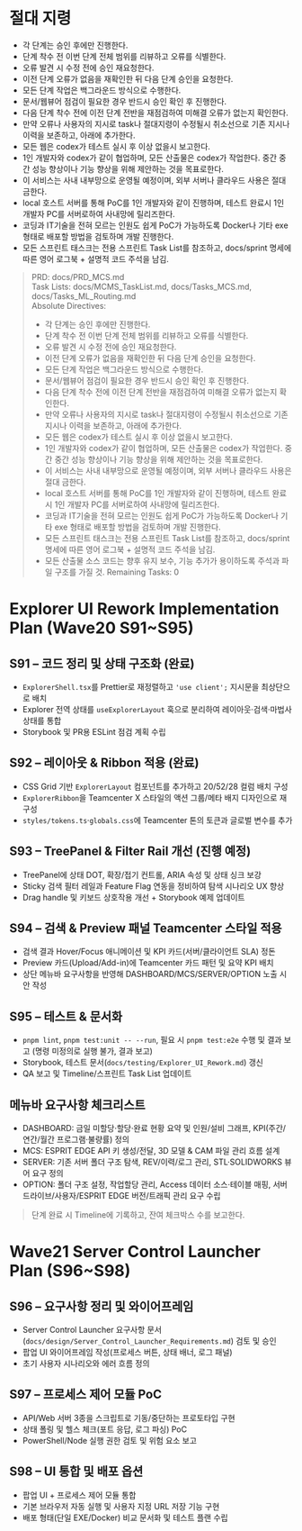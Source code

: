 # 절대 지령
- 각 단계는 승인 후에만 진행한다.
- 단계 착수 전 이번 단계 전체 범위를 리뷰하고 오류를 식별한다.
- 오류 발견 시 수정 전에 승인 재요청한다.
- 이전 단계 오류가 없음을 재확인한 뒤 다음 단계 승인을 요청한다.
- 모든 단계 작업은 백그라운드 방식으로 수행한다.
- 문서/웹뷰어 점검이 필요한 경우 반드시 승인 확인 후 진행한다.
- 다음 단계 착수 전에 이전 단계 전반을 재점검하여 미해결 오류가 없는지 확인한다.
- 만약 오류나 사용자의 지시로 task나 절대지령이 수정될시 취소선으로 기존 지시나 이력을 보존하고, 아래에 추가한다.
- 모든 웹은 codex가 테스트 실시 후 이상 없을시 보고한다.
- 1인 개발자와 codex가 같이 협업하며, 모든 산출물은 codex가 작업한다. 중간 중간 성능 향상이나 기능 향상을 위해 제안하는 것을 목표로한다.
- 이 서비스는 사내 내부망으로 운영될 예정이며, 외부 서버나 클라우드 사용은 절대 금한다.
- local 호스트 서버를 통해 PoC를 1인 개발자와 같이 진행하며, 테스트 완료시 1인 개발자 PC를 서버로하여 사내망에 릴리즈한다.
- 코딩과 IT기술을 전혀 모르는 인원도 쉽게 PoC가 가능하도록 Docker나 기타 exe 형태로 배포할 방법을 검토하며 개발 진행한다.
- 모든 스프린트 태스크는 전용 스프린트 Task List를 참조하고, docs/sprint 명세에 따른 영어 로그북 + 설명적 코드 주석을 남김.

> PRD: docs/PRD_MCS.md  
> Task Lists: docs/MCMS_TaskList.md, docs/Tasks_MCS.md, docs/Tasks_ML_Routing.md  
> Absolute Directives:
>
> - 각 단계는 승인 후에만 진행한다.
> - 단계 착수 전 이번 단계 전체 범위를 리뷰하고 오류를 식별한다.
> - 오류 발견 시 수정 전에 승인 재요청한다.
> - 이전 단계 오류가 없음을 재확인한 뒤 다음 단계 승인을 요청한다.
> - 모든 단계 작업은 백그라운드 방식으로 수행한다.
> - 문서/웹뷰어 점검이 필요한 경우 반드시 승인 확인 후 진행한다.
> - 다음 단계 착수 전에 이전 단계 전반을 재점검하여 미해결 오류가 없는지 확인한다.
> - 만약 오류나 사용자의 지시로 task나 절대지령이 수정될시 취소선으로 기존 지시나 이력을 보존하고, 아래에 추가한다.
> - 모든 웹은 codex가 테스트 실시 후 이상 없을시 보고한다.
> - 1인 개발자와 codex가 같이 협업하며, 모든 산출물은 codex가 작업한다. 중간 중간 성능 향상이나 기능 향상을 위해 제안하는 것을 목표로한다.
> - 이 서비스는 사내 내부망으로 운영될 예정이며, 외부 서버나 클라우드 사용은 절대 금한다.
> - local 호스트 서버를 통해 PoC를 1인 개발자와 같이 진행하며, 테스트 완료시 1인 개발자 PC를 서버로하여 사내망에 릴리즈한다.
> - 코딩과 IT기술을 전혀 모르는 인원도 쉽게 PoC가 가능하도록 Docker나 기타 exe 형태로 배포할 방법을 검토하며 개발 진행한다.
> - 모든 스프린트 태스크는 전용 스프린트 Task List를 참조하고, docs/sprint 명세에 따른 영어 로그북 + 설명적 코드 주석을 남김.
> - 모든 산출물 소스 코드는 향후 유지 보수, 기능 추가가 용이하도록 주석과 파일 구조를 가질 것.
>   Remaining Tasks: 0

# Explorer UI Rework Implementation Plan (Wave20 S91~S95)

## S91 – 코드 정리 및 상태 구조화 (완료)

- `ExplorerShell.tsx`를 Prettier로 재정렬하고 `'use client';` 지시문을 최상단으로 배치
- Explorer 전역 상태를 `useExplorerLayout` 훅으로 분리하여 레이아웃·검색·마법사 상태를 통합
- Storybook 및 PR용 ESLint 점검 계획 수립

## S92 – 레이아웃 & Ribbon 적용 (완료)

- CSS Grid 기반 `ExplorerLayout` 컴포넌트를 추가하고 20/52/28 컬럼 배치 구성
- `ExplorerRibbon`을 Teamcenter X 스타일의 액션 그룹/메타 배지 디자인으로 재구성
- `styles/tokens.ts`·`globals.css`에 Teamcenter 톤의 토큰과 글로벌 변수를 추가

## S93 – TreePanel & Filter Rail 개선 (진행 예정)

- TreePanel에 상태 DOT, 확장/접기 컨트롤, ARIA 속성 및 상태 싱크 보강
- Sticky 검색 필터 레일과 Feature Flag 연동을 정비하여 탐색 시나리오 UX 향상
- Drag handle 및 키보드 상호작용 개선 + Storybook 예제 업데이트

## S94 – 검색 & Preview 패널 Teamcenter 스타일 적용

- 검색 결과 Hover/Focus 애니메이션 및 KPI 카드(서버/클라이언트 SLA) 정돈
- Preview 카드(Upload/Add-in)에 Teamcenter 카드 패턴 및 요약 KPI 배치
- 상단 메뉴바 요구사항을 반영해 DASHBOARD/MCS/SERVER/OPTION 노출 시안 작성

## S95 – 테스트 & 문서화

- `pnpm lint`, `pnpm test:unit -- --run`, 필요 시 `pnpm test:e2e` 수행 및 결과 보고 (명령 미정의로 실행 불가, 결과 보고)
- Storybook, 테스트 문서(`docs/testing/Explorer_UI_Rework.md`) 갱신
- QA 보고 및 Timeline/스프린트 Task List 업데이트

## 메뉴바 요구사항 체크리스트

- DASHBOARD: 금일 미할당·할당·완료 현황 요약 및 인원/설비 그래프, KPI(주간/연간/월간 프로그램·불량률) 정의
- MCS: ESPRIT EDGE API 키 생성/전달, 3D 모델 & CAM 파일 관리 흐름 설계
- SERVER: 기존 서버 폴더 구조 탐색, REV/이력/로그 관리, STL·SOLIDWORKS 뷰어 요구 정의
- OPTION: 폴더 구조 설정, 작업할당 관리, Access 데이터 소스·테이블 매핑, 서버 드라이브/사용자/ESPRIT EDGE 버전/트래픽 관리 요구 수립

> 단계 완료 시 Timeline에 기록하고, 잔여 체크박스 수를 보고한다.

# Wave21 Server Control Launcher Plan (S96~S98)

## S96 – 요구사항 정리 및 와이어프레임
- Server Control Launcher 요구사항 문서(`docs/design/Server_Control_Launcher_Requirements.md`) 검토 및 승인
- 팝업 UI 와이어프레임 작성(프로세스 버튼, 상태 배너, 로그 패널)
- 초기 사용자 시나리오와 에러 흐름 정의

## S97 – 프로세스 제어 모듈 PoC
- API/Web 서버 3종을 스크립트로 기동/중단하는 프로토타입 구현
- 상태 폴링 및 헬스 체크(포트 응답, 로그 파싱) PoC
- PowerShell/Node 실행 권한 검토 및 위험 요소 보고

## S98 – UI 통합 및 배포 옵션
- 팝업 UI + 프로세스 제어 모듈 통합
- 기본 브라우저 자동 실행 및 사용자 지정 URL 저장 기능 구현
- 배포 형태(단일 EXE/Docker) 비교 문서화 및 테스트 플랜 수립